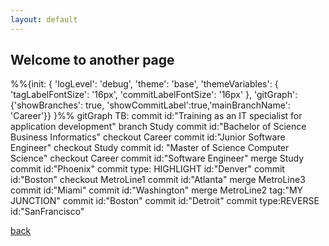 ```yaml
---
layout: default
---
```


## Welcome to another page

<div class="mermaid">
%%{init: { 'logLevel': 'debug', 'theme': 'base', 'themeVariables': {
              'tagLabelFontSize': '16px',
              'commitLabelFontSize': '16px'
       }, 'gitGraph': {'showBranches': true, 'showCommitLabel':true,'mainBranchName': 'Career'}} }%%
      gitGraph TB:
        commit id:"Training as an IT specialist for application development"
        branch Study
        commit id:"Bachelor of Science Business Informatics"
        checkout Career        
        commit id:"Junior Software Engineer"
        checkout Study
        commit id: "Master of Science Computer Science"
        checkout Career
        commit id:"Software Engineer"
        merge Study
        commit id:"Phoenix"
        commit type: HIGHLIGHT id:"Denver"
        commit id:"Boston"
        checkout MetroLine1
        commit id:"Atlanta"
        merge MetroLine3
        commit id:"Miami"
        commit id:"Washington"
        merge MetroLine2 tag:"MY JUNCTION"
        commit id:"Boston"
        commit id:"Detroit"
        commit type:REVERSE id:"SanFrancisco"
</div>

[back](./)
